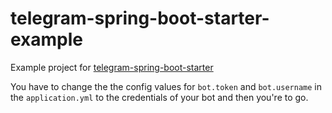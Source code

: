 # telegram-spring-boot-starter-example

Example project for [telegram-spring-boot-starter](https://github.com/xabgesagtx/telegram-spring-boot-starter)

You have to change the the config values for `bot.token` and `bot.username` in the `application.yml` to the credentials of your bot and then you're to go.
